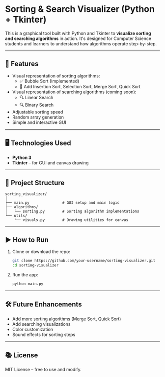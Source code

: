 # Sorting & Search Visualizer (Python + Tkinter)

This is a graphical tool built with Python and Tkinter to **visualize sorting and searching algorithms** in action. It's designed for Computer Science students and learners to understand how algorithms operate step-by-step.

---

## 🔧 Features

- Visual representation of sorting algorithms:
  - ✅ Bubble Sort (Implemented)
  - 🚧 Add Insertion Sort, Selection Sort, Merge Sort, Quick Sort
- Visual representation of searching algorithms (coming soon):
  - 🔍 Linear Search
  - 🔍 Binary Search
- Adjustable sorting speed
- Random array generation
- Simple and interactive GUI

---

## 🖥️ Technologies Used

- **Python 3**
- **Tkinter** – for GUI and canvas drawing

---

## 📁 Project Structure

```
sorting_visualizer/
│
├── main.py               # GUI setup and main logic
├── algorithms/
│   └── sorting.py        # Sorting algorithm implementations
└── utils/
    └── visuals.py        # Drawing utilities for canvas
```

---

## ▶️ How to Run

1. Clone or download the repo:
    ```bash
    git clone https://github.com/your-username/sorting-visualizer.git
    cd sorting-visualizer
    ```

2. Run the app:
    ```bash
    python main.py
    ```

---

## 🛠️ Future Enhancements

- Add more sorting algorithms (Merge Sort, Quick Sort)
- Add searching visualizations
- Color customization
- Sound effects for sorting steps

---

## 📚 License

MIT License – free to use and modify.
